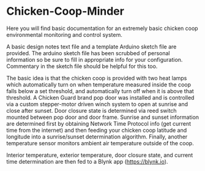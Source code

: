 # Chicken-Coop-Minder

Here you will find basic documentation for an extremely basic chicken coop environmental monitoring and control system.

A basic design notes text file and a template Arduino sketch file are provided. The arduino sketch file has been scrubbed of personal information so be sure to fill in appropriate info for your configuration. Commentary in the sketch file should be helpful for this too.

The basic idea is that the chicken coop is provided with two heat lamps which automatically turn on when temperature measured inside the coop falls below a set threshold, and automatically turn off when it is above that threshold. A Chicken Guard brand pop door was installed and is controlled via a custom stepper-motor driven winch system to open at sunrise and close after sunset. Door closure state is determined via reed switch mounted between pop door and door frame. Sunrise and sunset information are determined first by obtaining Network Time Protocol info (get current time from the internet) and then feeding your chicken coop latitude and longitude into a sunrise/sunset determination algorithm. Finally, another temperature sensor monitors ambient air temperature outside of the coop.

Interior temperature, exterior temperature, door closure state, and current time determination are then fed to a Blynk app (https://blynk.io).
